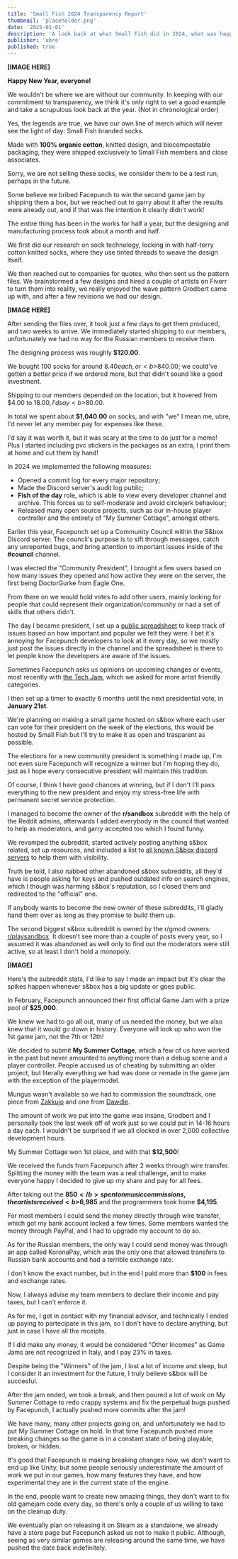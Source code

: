 ```yaml
---
title: 'Small Fish 2024 Transparency Report'
thumbnail: 'placeholder.png'
date: '2025-01-01'
description: 'A look back at what Small Fish did in 2024, what was happening behind the scenes, and what to look forward to'
publisher: 'ubre'
published: true
---
```


**[IMAGE HERE]**

**Happy New Year, everyone!**

We wouldn't be where we are without our community.
In keeping with our commitment to transparency, we think it's only right to set a good example and take a scrupulous look back at the year. (Not in chronological order)


<Heading title="Socks" />

Yes, the legends are true, we have our own line of merch which will never see the light of day: Small Fish branded socks.

Made with <b>100% organic cotton</b>, knitted design, and biocompostable packaging, they were shipped exclusively to Small Fish members and close associates.

Sorry, we are not selling these socks, we consider them to be a test run, perhaps in the future.

Some believe we bribed Facepunch to win the second game jam by shipping them a box, but we reached out to garry about it after the results were already out, and if that was the intention it clearly didn't work!

<Heading h="h3" title="How was it done?" />
The entire thing has been in the works for half a year, but the designing and manufacturing process took about a month and half.

We first did our research on sock technology, locking in with half-terry cotton knitted socks, where they use tinted threads to weave the design itself.

We then reached out to companies for quotes, who then sent us the pattern files. We brainstormed a few designs and hired a couple of artists on Fiverr to turn them into reality, we really enjoyed the wave pattern Grodbert came up with, and after a few revisions we had our design.

**[IMAGE HERE]**

After sending the files over, it took just a few days to get them produced, and two weeks to arrive. We immediately started shipping to our members, unfortunately we had no way for the Russian members to receive them.

<Heading h="h3" title="How much did it cost?" />
The designing process was roughly <b>$120.00</b>.

We bought 100 socks for around $8.40 each, or <b>$840.00</b>; we could've gotten a better price if we ordered more, but that didn't sound like a good investment.

Shipping to our members depended on the location, but it hovered from $4.00 to $18.00, I'd say <b>$80.00</b>.

In total we spent about **$1,040.00** on socks, and with "we" I mean me, ubre, I'd never let any member pay for expenses like these.

I'd say it was worth it, but it was scary at the time to do just for a meme! Plus I started including pvc stickers in the packages as an extra, I print them at home and cut them by hand!

<Heading title="Transparency" />
In 2024 we implemented the following measures:

- Opened a commit log for every major repository;
- Made the Discord server's audit log public;
- <b>Fish of the day</b> role, which is able to view every developer channel and archive. This forces us to self-moderate and avoid circlejerk behaviour;
- Released many open source projects, such as our in-house player controller and the entirety of "My Summer Cottage", amongst others.

<Heading title="Community Council" />
Earlier this year, Facepunch set up a Community Council within the S&box Discord server.
The council's purpose is to sift through messages, catch any unreported bugs, and bring attention to important issues inside of the <b>#council</b> channel.

I was elected the "Community President", I brought a few users based on how many issues they opened and how active they were on the server, the first being DoctorGurke from Eagle One.

From there on we would hold votes to add other users, mainly looking for people that could represent their organization/community or had a set of skills that others didn't.

<Heading h="h3" title="The changes" />

The day I became president, I set up a [public spreadsheet](https://docs.google.com/spreadsheets/d/1XIGav1NendUxty2mKRX4axeObF0_6CEK3-rDgqjocsc/) to keep track of issues based on how important and popular we felt they were. I bet it's annoying for Facepunch developers to look at it every day, so we mostly just post the issues directly in the channel and the spreadsheet is there to let people know the developers are aware of the issues.

Sometimes Facepunch asks us opinions on upcoming changes or events, most recently with [the Tech Jam](https://sbox.game/c/tech1), which we asked for more artist friendly categories.

I then set up a timer to exactly 6 months until the next presidential vote, in <b>January 21st</b>.

We're planning on making a small game hosted on s&box where each user can vote for their president on the week of the elections, this would be hosted by Small Fish but I'll try to make it as open and trasparent as possible.

The elections for a new community president is something I made up, I'm not even sure Facepunch will recognize a winner but I'm hoping they do, just as I hope every consecutive president will maintain this tradition.

Of course, I think I have good chances at winning, but if I don't I'll pass everything to the new president and enjoy my stress-free life with permanent secret service protection.


<Heading title="Subreddit" />
I managed to become the owner of the <b>r/sandbox</b> subreddit with the help of the Reddit admins, afterwards I added everybody in the council that wanted to help as moderators, and garry accepted too which I found funny.

We revamped the subreddit, started actively posting anything s&box related, set up resources, and included a list to [all known S&box discord servers](https://www.reddit.com/r/sandbox/comments/18mzljc/sbox_communities_and_development_organizations/) to help them with visibility. 

Truth be told, I also nabbed other abandoned s&box subreddits, all they'd have is people asking for keys and pushed outdated info on search engines, which I though was harming s&box's reputation, so I closed them and redirected to the "official" one.

If anybody wants to become the new owner of these subreddits, I'll gladly hand them over as long as they promise to build them up.

The second biggest s&box subreddit is owned by the r/gmod owners: [r/playsandbox](https://www.reddit.com/r/playsandbox/).
It doesn't see more than a couple of posts every year, so I assumed it was abandoned as well only to find out the moderators were still active, so at least I don't hold a monopoly.

**[IMAGE]**

Here's the subreddit stats, I'd like to say I made an impact but it's clear the spikes happen whenever s&box has a big update or goes public.

<Heading title="My Summer Cottage" />
In February, Facepunch announced their first official Game Jam with a prize pool of <b>$25,000</b>.

We knew we had to go all out, many of us needed the money, but we also knew that it would go down in history. Everyone will look up who won the 1st game jam, not the 7th or 12th!

We decided to submit <b>My Summer Cottage</b>, which a few of us have worked in the past but never amounted to anything more than a debug scene and a player controller.
People accused us of cheating by submitting an older project, but literally everything we had was done or remade in the game jam with the exception of the playermodel.

Mungus wasn't available so we had to commission the soundtrack, one piece from [Zakkujo](https://www.youtube.com/watch?v=-6WMAu8LTFo) and one from [Dawdle](https://www.youtube.com/watch?v=0apMc85_NXU).

The amount of work we put into the game was insane, Grodbert and I personally took the last week off of work just so we could put in 14-16 hours a day each.  I wouldn't be surprised if we all clocked in over 2,000 collective development hours.

<Heading h="h3" title="The money" />
My Summer Cottage won 1st place, and with that <b>$12,500</b>!

We received the funds from Facepunch after 2 weeks through wire transfer. Splitting the money with the team was a real challenge, and to make everyone happy I decided to give up my share and pay for all fees.

After taking out the <b>$850</b> spent on music commissions, the artists received <b>$6,985</b> and the programmers took home <b>$4,195</b>.

For most members I could send the money directly through wire transfer, which got my bank account locked a few times. Some members wanted the money through PayPal, and I had to upgrade my account to do so.

As for the Russian members, the only way I could send money was through an app called KoronaPay, which was the only one that allowed transfers to Russian bank accounts and had a terrible exchange rate.

I don't know the exact number, but in the end I paid more than <b>$100</b> in fees and exchange rates.

<Heading h="h3" title="The taxes" />
Now, I always advise my team members to declare their income and pay taxes, but I can't enforce it.

As for me, I got in contact with my financial advisor, and technically I ended up paying to partecipate in this jam, so I don't have to declare anything, but just in case I have all the receipts.

If I did make any money, it would be considered "Other Incomes" as Game Jams are not recognized in Italy, and I pay 23% in taxes.

<Heading h="h3" title="Afterthoughts" />
Despite being the "Winners" of the jam, I lost a lot of income and sleep, but I consider it an investment for the future, I truly believe s&box will be succesful.

After the jam ended, we took a break, and then poured a lot of work on My Summer Cottage to redo crappy systems and fix the perpetual bugs pushed by Facepunch, I actually pushed more commits after the jam!

We have many, many other projects going on, and unfortunately we had to put My Summer Cottage on hold. In that time Facepunch pushed more breaking changes so the game is in a constant state of being playable, broken, or hidden.

It's good that Facepunch is making breaking changes now, we don't want to end up like Unity, but some people seriously underestimate the amount of work we put in our games, how many features they have, and how experimental they are in the current state of the engine.

In the end, people want to create new amazing things, they don't want to fix old gamejam code every day, so there's only a couple of us willing to take on the cleanup duty.

We eventually plan on releasing it on Steam as a standalone, we already have a store page but Facepunch asked us not to make it public. Although, seeing as very similar games are releasing around the same time, we have pushed the date back indefinitely.
